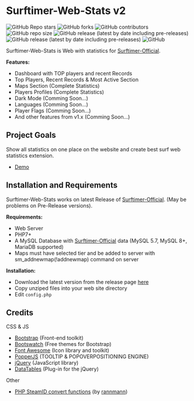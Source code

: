 
# Surftimer-Web-Stats v2

 ![GitHub Repo stars](https://img.shields.io/github/stars/kristianp26/surftimer-web-stats?color=ew&style=flat-square)
 ![GitHub forks](https://img.shields.io/github/forks/kristianp26/surftimer-web-stats?style=flat-square)
 ![GitHub contributors](https://img.shields.io/github/contributors/kristianp26/surftimer-web-stats?style=flat-square)
 ![GitHub repo size](https://img.shields.io/github/repo-size/kristianp26/surftimer-web-stats?label=size&style=flat-square)
 ![GitHub release (latest by date including pre-releases)](https://img.shields.io/github/v/release/kristianp26/surftimer-web-stats?label=last-stable-release&style=flat-square)
 ![GitHub release (latest by date including pre-releases)](https://img.shields.io/github/v/release/kristianp26/surftimer-web-stats?include_prereleases&label=last-release&style=flat-square)
 ![GitHub](https://img.shields.io/github/license/kristianp26/surftimer-web-stats?style=flat-square)

Surftimer-Web-Stats is Web with statistics for [Surftimer-Official](https://github.com/surftimer/Surftimer-Official).

**Features:**
* Dashboard with TOP players and recent Records
* Top Players, Recent Records & Most Active Section
* Maps Section (Complete Statistics)
* Players Profiles (Complete Statistics)
* Dark Mode (Comming Soon...)
* Languages (Comming Soon...)
* Player Flags (Comming Soon...)
* And other features from v1.x (Comming Soon...)

## Project Goals

Show all statistics on one place on the website and create best surf web statistics extension.

 * [Demo](https://surfstats.kristianpartl.eu/)

## Installation and Requirements

Surftimer-Web-Stats works on latest Release of [Surftimer-Official](https://github.com/surftimer/Surftimer-Official). (May be problems on Pre-Release versions).

**Requirements:**
* Web Server
* PHP7+
* A MySQL Database with [Surftimer-Official](https://github.com/surftimer/Surftimer-Official) data (MySQL 5.7, MySQL 8+, MariaDB supported)
* Maps must have selected tier and be added to server with sm_addnewmap(!addnewmap) command on server

**Installation:**
* Download the latest version from the release page [here](https://github.com/KristianP26/Surftimer-Web-Stats/releases)
* Copy unziped files into your web site directory
* Edit `config.php`

## Credits
CSS & JS
* [Bootstrap](https://getbootstrap.com/) (Front-end toolkit)
* [Bootswatch](https://bootswatch.com/) (Free themes for Bootstrap)
* [Font Awesome](https://fontawesome.com/) (Icon library and toolkit)
* [PopperJS](https://popper.js.org/) (TOOLTIP & POPOVERPOSITIONING ENGINE)
* [jQuery](https://jquery.com/) (JavaScript library)
* [DataTables](https://datatables.net/) (Plug-in for the jQuery)

Other
* [PHP SteamID convert functions](https://gist.github.com/rannmann/49c1321b3239e00f442c) (by [rannmann](https://github.com/rannmann))
